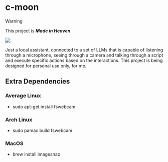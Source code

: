 # c-moon

> [!WARNING]
> This project is **_Made in Heaven_**

<img src="./repo/jjba-mih.gif">

Just a local assistant, connected to a set of LLMs that is capable of listening through a microphone, seeing through a camera and talking through a script and execute specific actions based on the interactions. This project is being designed for personal use only, for me.

## Extra Dependencies

### Average Linux

-   sudo apt-get install fswebcam

### Arch Linux

-   sudo pamac build fswebcam

### MacOS

-   brew install imagesnap
